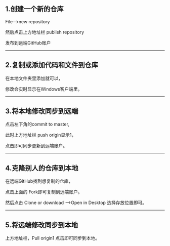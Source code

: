## 1.创建一个新的仓库
File-->new repository

然后点击上方地址栏 publish repository

发布到远端GitHub账户

-----
## 2.复制或添加代码和文件到仓库

在本地文件夹里添加就可以，

修改会实时显示在Windows客户端里。 

-----
## 3.将本地修改同步到远端

点击左下角的commit to master,

此时上方地址栏 push origin显示1，

点击即可同步更新到远端账户。  

-----
## 4.克隆别人的仓库到本地

在远端GitHub找到想复制的仓库，

点击上面的 Fork即可复制到远端账户。

然后点击 Clone or download -->Open in Desktop 选择存放位置即可。

-----
## 5.将远端修改同步到本地

上方地址栏，Pull origin1 点击即可同步到本地。
